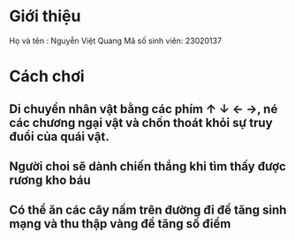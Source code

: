 # Giới thiệu
Họ và tên : Nguyễn Việt Quang
Mã số sinh viên: 23020137
# Cách chơi
## Di chuyển nhân vật bằng các phím ↑ ↓ ← →, né các chương ngại vật và chốn thoát khỏi sự truy đuổi của quái vật.
## Người choi sẽ dành chiến thắng khi tìm thấy được rương kho báu
## Có thể ăn các cây nấm trên đường đi để tăng sinh mạng và thu thập vàng để tăng số điểm
